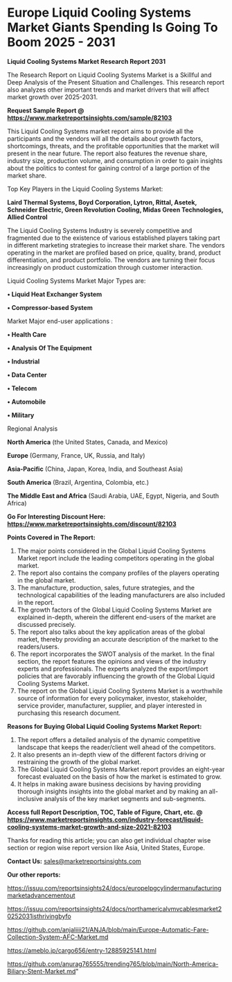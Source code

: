 # Europe Liquid Cooling Systems Market Giants Spending Is Going To Boom 2025 - 2031

<strong>Liquid Cooling Systems Market Research Report 2031</strong>

The Research Report on Liquid Cooling Systems Market is a Skillful and Deep Analysis of the Present Situation and Challenges. This research report also analyzes other important trends and market drivers that will affect market growth over 2025-2031.

<strong>Request Sample Report @ <a href=https://www.marketreportsinsights.com/sample/82103>https://www.marketreportsinsights.com/sample/82103</a></strong>

This Liquid Cooling Systems market report aims to provide all the participants and the vendors will all the details about growth factors, shortcomings, threats, and the profitable opportunities that the market will present in the near future. The report also features the revenue share, industry size, production volume, and consumption in order to gain insights about the politics to contest for gaining control of a large portion of the market share.

Top Key Players in the Liquid Cooling Systems Market:

<strong>Laird Thermal Systems, Boyd Corporation, Lytron, Rittal, Asetek, Schneider Electric, Green Revolution Cooling, Midas Green Technologies, Allied Control</strong>

The Liquid Cooling Systems Industry is severely competitive and fragmented due to the existence of various established players taking part in different marketing strategies to increase their market share. The vendors operating in the market are profiled based on price, quality, brand, product differentiation, and product portfolio. The vendors are turning their focus increasingly on product customization through customer interaction.

Liquid Cooling Systems Market Major Types are:

<strong>• Liquid Heat Exchanger System

• Compressor-based System</strong>

Market Major end-user applications :

<strong>• Health Care

• Analysis Of The Equipment

• Industrial

• Data Center

• Telecom

• Automobile

• Military</strong>

Regional Analysis

</u><strong><b>North America</b></strong> (the United States, Canada, and Mexico)

<strong><b>Europe </b></strong>(Germany, France, UK, Russia, and Italy)

<strong><b>Asia-Pacific</b></strong> (China, Japan, Korea, India, and Southeast Asia)

<strong><b>South America</b></strong> (Brazil, Argentina, Colombia, etc.)

<strong><b>The Middle East and Africa</b></strong> (Saudi Arabia, UAE, Egypt, Nigeria, and South Africa)

<strong>Go For Interesting Discount Here: <a href=https://www.marketreportsinsights.com/discount/82103>https://www.marketreportsinsights.com/discount/82103</a></strong>

<strong>Points Covered in The Report:</strong>
<ol>
  <li>The major points considered in the Global Liquid Cooling Systems Market report include the leading competitors operating in the global market.</li>
  <li>The report also contains the company profiles of the players operating in the global market.</li>
  <li>The manufacture, production, sales, future strategies, and the technological capabilities of the leading manufacturers are also included in the report.</li>
  <li>The growth factors of the Global Liquid Cooling Systems Market are explained in-depth, wherein the different end-users of the market are discussed precisely.</li>
  <li>The report also talks about the key application areas of the global market, thereby providing an accurate description of the market to the readers/users.</li>
  <li>The report incorporates the SWOT analysis of the market. In the final section, the report features the opinions and views of the industry experts and professionals. The experts analyzed the export/import policies that are favorably influencing the growth of the Global Liquid Cooling Systems Market.</li>
  <li>The report on the Global Liquid Cooling Systems Market is a worthwhile source of information for every policymaker, investor, stakeholder, service provider, manufacturer, supplier, and player interested in purchasing this research document.</li>
</ol>
<strong>Reasons for Buying Global Liquid Cooling Systems Market Report:</strong>

<ol>
  <li>The report offers a detailed analysis of the dynamic competitive landscape that keeps the reader/client well ahead of the competitors.</li>
  <li>It also presents an in-depth view of the different factors driving or restraining the growth of the global market.</li>
  <li>The Global Liquid Cooling Systems Market report provides an eight-year forecast evaluated on the basis of how the market is estimated to grow.</li>
  <li>It helps in making aware business decisions by having providing thorough insights insights into the global market and by making an all-inclusive analysis of the key market segments and sub-segments.</li>
</ol>
<strong>Access full Report Description, TOC, Table of Figure, Chart, etc. @ <a href=https://www.marketreportsinsights.com/industry-forecast/liquid-cooling-systems-market-growth-and-size-2021-82103>https://www.marketreportsinsights.com/industry-forecast/liquid-cooling-systems-market-growth-and-size-2021-82103</a></strong>


Thanks for reading this article; you can also get individual chapter wise section or region wise report version like Asia, United States, Europe.

<strong>Contact Us:</strong>
sales@marketreportsinsights.com

<strong>Our other reports:</strong>

<a href=https://issuu.com/reportsinsights24/docs/europelpgcylindermanufacturingmarketadvancementout>https://issuu.com/reportsinsights24/docs/europelpgcylindermanufacturingmarketadvancementout</a>

<a href=https://issuu.com/reportsinsights24/docs/northamericalvmvcablesmarket20252031isthrivingbyfo>https://issuu.com/reportsinsights24/docs/northamericalvmvcablesmarket20252031isthrivingbyfo</a>

<a href=https://github.com/anjaliiii21/ANJA/blob/main/Europe-Automatic-Fare-Collection-System-AFC-Market.md>https://github.com/anjaliiii21/ANJA/blob/main/Europe-Automatic-Fare-Collection-System-AFC-Market.md</a>

<a href=https://ameblo.jp/cargo656/entry-12885925141.html>https://ameblo.jp/cargo656/entry-12885925141.html</a>

<a href=https://github.com/anurag765555/trending765/blob/main/North-America-Biliary-Stent-Market.md>https://github.com/anurag765555/trending765/blob/main/North-America-Biliary-Stent-Market.md</a>"
